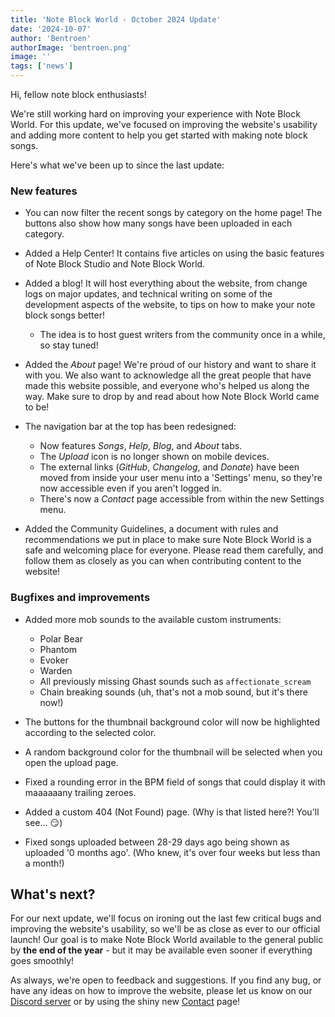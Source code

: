```yaml
---
title: 'Note Block World - October 2024 Update'
date: '2024-10-07'
author: 'Bentroen'
authorImage: 'bentroen.png'
image: ''
tags: ['news']
---
```


Hi, fellow note block enthusiasts!

We're still working hard on improving your experience with Note Block World. For this update, we've focused on improving the website's usability and adding more content to help you get started with making note block songs.

Here's what we've been up to since the last update:

### New features

- You can now filter the recent songs by category on the home page! The buttons also show how many songs have been uploaded in each category.
- Added a Help Center! It contains five articles on using the basic features of Note Block Studio and Note Block World.
- Added a blog! It will host everything about the website, from change logs on major updates, and technical writing on some of the development aspects of the website, to tips on how to make your note block songs better!
  - The idea is to host guest writers from the community once in a while, so stay tuned!
- Added the _About_ page! We're proud of our history and want to share it with you. We also want to acknowledge all the great people that have made this website possible, and everyone who's helped us along the way. Make sure to drop by and read about how Note Block World came to be!
- The navigation bar at the top has been redesigned:

  - Now features _Songs_, _Help_, _Blog_, and _About_ tabs.
  - The _Upload_ icon is no longer shown on mobile devices.
  - The external links (_GitHub_, _Changelog_, and _Donate_) have been moved from inside your user menu into a 'Settings' menu, so they're now accessible even if you aren't logged in.
  - There's now a _Contact_ page accessible from within the new Settings menu.

- Added the Community Guidelines, a document with rules and recommendations we put in place to make sure Note Block World is a safe and welcoming place for everyone. Please read them carefully, and follow them as closely as you can when contributing content to the website!

### Bugfixes and improvements

- Added more mob sounds to the available custom instruments:

  - Polar Bear
  - Phantom
  - Evoker
  - Warden
  - All previously missing Ghast sounds such as `affectionate_scream`
  - Chain breaking sounds (uh, that's not a mob sound, but it's there now!)

- The buttons for the thumbnail background color will now be highlighted according to the selected color.
- A random background color for the thumbnail will be selected when you open the upload page.
- Fixed a rounding error in the BPM field of songs that could display it with maaaaaany trailing zeroes.
- Added a custom 404 (Not Found) page. (Why is that listed here?! You'll see... 😏)
- Fixed songs uploaded between 28-29 days ago being shown as uploaded '0 months ago'. (Who knew, it's over four weeks but less than a month!)

## What's next?

For our next update, we'll focus on ironing out the last few critical bugs and improving the website's usability, so we'll be as close as ever to our official launch! Our goal is to make Note Block World available to the general public by **the end of the year** - but it may be available even sooner if everything goes smoothly!

As always, we're open to feedback and suggestions. If you find any bug, or have any ideas on how to improve the website, please let us know on our [Discord server](https://discord.gg/8Y3v4bJ) or by using the shiny new [Contact](/contact) page!
